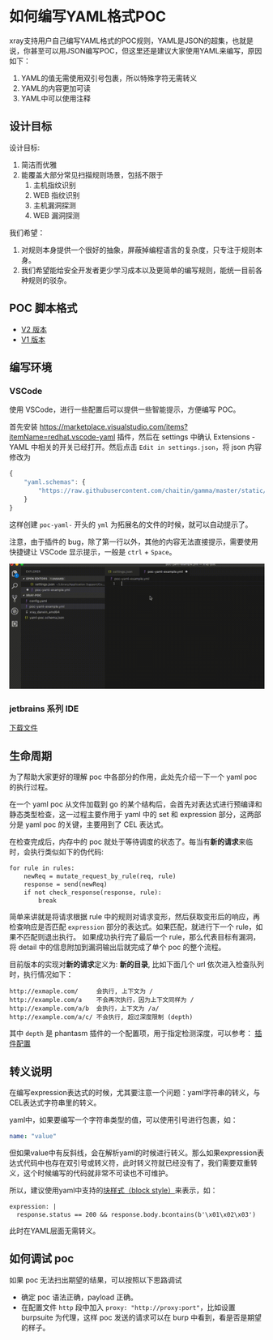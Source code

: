 # 如何编写YAML格式POC

xray支持用户自己编写YAML格式的POC规则，YAML是JSON的超集，也就是说，你甚至可以用JSON编写POC，但这里还是建议大家使用YAML来编写，原因如下：

1. YAML的值无需使用双引号包裹，所以特殊字符无需转义
2. YAML的内容更加可读
3. YAML中可以使用注释

## 设计目标

设计目标:

1. 简洁而优雅
2. 能覆盖大部分常见扫描规则场景，包括不限于
    1. 主机指纹识别
    2. WEB 指纹识别
    3. 主机漏洞探测
    4. WEB 漏洞探测

我们希望：

1. 对规则本身提供一个很好的抽象，屏蔽掉编程语言的复杂度，只专注于规则本身。
2. 我们希望能给安全开发者更少学习成本以及更简单的编写规则，能统一目前各种规则的驳杂。

## POC 脚本格式

- [V2 版本](guide/poc/v2)
- [V1 版本](guide/poc/v1)

## 编写环境

### VSCode

使用 VSCode，进行一些配置后可以提供一些智能提示，方便编写 POC。

首先安装 https://marketplace.visualstudio.com/items?itemName=redhat.vscode-yaml 插件，然后在 settings 中确认 Extensions - YAML 中相关的开关已经打开。然后点击 `Edit in settings.json`，将 json 内容修改为

```javascript
{
    "yaml.schemas": {
        "https://raw.githubusercontent.com/chaitin/gamma/master/static/schema/schema.json": ["fingerprint-yaml-*.yml", "poc-yaml-*.yml"]
    }
}
```

这样创建 `poc-yaml-` 开头的 `yml` 为拓展名的文件的时候，就可以自动提示了。

注意，由于插件的 bug，除了第一行以外，其他的内容无法直接提示，需要使用快捷键让 VSCode 显示提示，一般是 `ctrl` + `Space`。

![poc](../assets/poc/poc.gif)

### jetbrains 系列 IDE

[下载文件](https://raw.githubusercontent.com/chaitin/gamma/master/static/schema/schema.json)

## 生命周期

为了帮助大家更好的理解 poc 中各部分的作用，此处先介绍一下一个 yaml poc 的执行过程。

在一个 yaml poc 从文件加载到 go 的某个结构后，会首先对表达式进行预编译和静态类型检查，这一过程主要作用于 yaml 中的 set 和 expression 部分，这两部分是 yaml poc 的关键，主要用到了 CEL 表达式。

在检查完成后，内存中的 poc 就处于等待调度的状态了。每当有**新的请求**来临时，会执行类似如下的伪代码:

```golang
for rule in rules:
    newReq = mutate_request_by_rule(req, rule)
    response = send(newReq)
    if not check_response(response, rule):
        break
```

简单来讲就是将请求根据 rule 中的规则对请求变形，然后获取变形后的响应，再检查响应是否匹配 `expression` 部分的表达式。如果匹配，就进行下一个 rule，如果不匹配则退出执行。
如果成功执行完了最后一个 rule，那么代表目标有漏洞，将 detail 中的信息附加到漏洞输出后就完成了单个 poc 的整个流程。

目前版本的实现对**新的请求**定义为: **新的目录**, 比如下面几个 url 依次进入检查队列时，执行情况如下：

```
http://exmaple.com/     会执行, 上下文为 / 
http://example.com/a    不会再次执行，因为上下文同样为 /
http://example.com/a/b  会执行，上下文为 /a/
http://example.com/a/c/ 不会执行, 超过深度限制 (depth)
```

其中 `depth` 是 phantasm 插件的一个配置项，用于指定检测深度，可以参考： [插件配置](/configration/plugins?id=dirscan)

## 转义说明

在编写expression表达式的时候，尤其要注意一个问题：yaml字符串的转义，与CEL表达式字符串里的转义。

yaml中，如果要编写一个字符串类型的值，可以使用引号进行包裹，如：

```yaml
name: "value"
```

但如果value中有反斜线，会在解析yaml的时候进行转义。那么如果expression表达式代码中也存在双引号或转义符，此时转义符就已经没有了，我们需要双重转义，这个时候编写的代码就非常不可读也不可维护。

所以，建议使用yaml中支持的[块样式（block style）](https://yaml.org/spec/1.2/spec.html#style/block/)来表示，如：

```
expression: |
  response.status == 200 && response.body.bcontains(b'\x01\x02\x03')
```

此时在YAML层面无需转义。

## 如何调试 poc

如果 poc 无法扫出期望的结果，可以按照以下思路调试

- 确定 poc 语法正确，payload 正确。
- 在配置文件 `http` 段中加入 `proxy: "http://proxy:port"`，比如设置 burpsuite 为代理，这样 poc 发送的请求可以在 burp 中看到，看是否是期望的样子。
